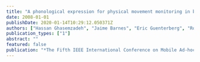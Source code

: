 ```yaml
---
title: "A phonological expression for physical movement monitoring in body sensor networks"
date: 2008-01-01
publishDate: 2020-01-14T10:29:12.050371Z
authors: ["Hassan Ghasemzadeh", "Jaime Barnes", "Eric Guenterberg", "Roozbeh Jafari"]
publication_types: ["1"]
abstract: ""
featured: false
publication: "*The Fifth IEEE International Conference on Mobile Ad-hoc and Sensor Systems (MASS)*, September and October 2008, Atlanta, GA"
---
```


